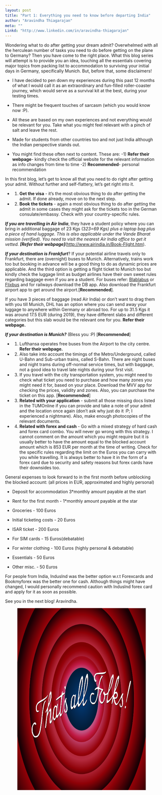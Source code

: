 ```yaml
---
layout: post
title: "Part 1: Everything you need to know before departing India"
author: "Aravindha Thiagarajan"
meta: ""
Linkd: "http://www.linkedin.com/in/aravindha-thiagarajan"
---
```


Wondering what to do after getting your dream admit? Overwhelmed with all the herculean number of tasks you need to do before getting on the plane to Germany? Then you have come to the right place. What this blog series will attempt is to provide you an idea, touching all the essentials covering major topics from packing list to accommodation to surviving your initial days in Germany, specifically Munich. But, before that, some disclaimers!

- I have decided to pen down my experiences during this past 12 months of what I would call it as an extraordinary and fun-filled roller-coaster journey, which would serve as a survival kit at the best, during your testing times. 

- There might be frequent touches of sarcasm (which you would know now :P).

- All these are based on my own experiences and not everything would be relevant for you. Take what you might feel relevant with a pinch of salt and leave the rest. 

- Made for students from other countries too and not just India although the Indian perspective stands out.

- You might find these often next to content. These are: 
-1) **Refer their webpage**- kindly check the official website for the relevant information as info changes from time to time
-2) **Recommended**- personal recommendation


In this first blog, let’s get to know all that you need to do right after getting your admit. Without further and self-flattery, let’s get right into it.


- 1) **Get the visa** - it’s the most obvious thing to do after getting the admit. If done already, move on to the next step.

- 2) **Book the tickets** - again a most obvious thing to do after getting the admit in some cases they might ask for the tickets too in the German consulate/embassy. Check with your country-specific rules.

**_If you are travelling in Air India_**, they have a student policy where you can bring in additional baggage of 23 Kgs (3*23=69 Kgs) plus a laptop bag plus a piece of hand luggage. This is also applicable under the Vande Bharat mission (verified). You need to visit the nearest Air India office to get it vetted. **[Refer their webpage]***(http://www.airindia.in/Book-Flight.htm).

**_If your destination is Frankfurt_**? If your potential airline travels only to Frankfurt, there are (overnight) buses to Munich. Alternatively, trains work too but booking in advance will be a good thing to do as dynamic prices are applicable. And the third option is getting a flight ticket to Munich too but kindly check the luggage limit as budget airlines have their own sweet rules regarding baggage even if you are a student. For buses refer: [Blablabus](https://www.ouibus.com/) or [Flixbus](https://global.flixbus.com/bus/germany) and for railways download the DB app. Also download the Frankfurt airport app to get around the airport.[**Recommended**].

If you have 3 pieces of baggage (read Air India) or don’t want to drag them with you till Munich, DHL has an option where you can send away your luggage to anywhere within Germany or abroad too. For up to 31.5 Kgs it was around 17.5 EUR (during 2019), they have different slabs and different categories but this slab would be the relevant one for you. **Refer their webpage.**

**_If your destination is Munich?_** (Bless you :P) [**Recommended**]
- 1) Lufthansa operates free buses from the Airport to the city centre. **Refer their webpage.**

- 2) Also take into account the timings of the Metro/Underground, called U-Bahn and Sub-urban trains, called S-Bahn. There are night buses and night trams during off-normal service times, but with baggage, not a good idea to travel late nights during your first visit.

- 3) If you travel with the city transportation system, you might need to check what ticket you need to purchase and how many zones you might need it for, based on your place. Download the MVV app for checking the prices, validity and zones. Also, you can purchase the ticket on this app. [**Recommended**]

- 3) **Related with your application** - submit all those missing docs listed in the TUMOnline if you can provide and take a note of your admit and the location once again (don’t ask why just do it :P; I experienced a nightmare). Also, make enough photocopies of the relevant documents.

- 4) **Related with forex and cash** - Go with a mixed strategy of hard cash and forex card combo. You will never go wrong with this strategy. I cannot comment on the amount which you might require but it is usually better to have the amount equal to the blocked account amount which is 853 EUR per month at the time of writing. Check for the specific rules regarding the limit on the Euros you can carry with you while travelling. It is always better to have it in the form of a forex card due to security and safety reasons but forex cards have their downsides too.

General expenses to look forward to in the first month before unblocking the blocked account: (all prices in EUR, approximated and highly personal)

- Deposit for accommodation 3*monthly amount payable at the start
- Rent for the first month - 1*monthly amount payable at the star

- Groceries - 100 Euros
- Initial ticketing costs - 20 Euros
- ISAR ticket - 200 Euros
- For SIM cards - 15  Euros(debatable)
- For winter clothing - 100 Euros (highly personal & debatable)
- Essentials - 50 Euros
- Other misc. - 50 Euros

For people from India, IndusInd was the better option w.r.t Forexcards and Bookmyforex was the better one for cash. Although things might have changed, I would personally recommend caution with IndusInd forex card and apply for it as soon as possible.

See you in the next blog! Aravindha.

<figure align="center">
<img src="/img/blog_img/Thats_all_folks.png" width="500" height="600" alt="endofdoc">
</figure>

